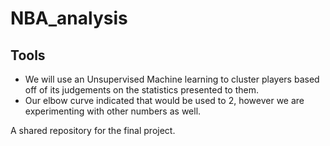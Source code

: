 # NBA_analysis
## Tools
* We will use an Unsupervised Machine learning to cluster players based off of its judgements on the statistics presented to them. 
* Our elbow curve indicated that would be used to 2, however we are experimenting with other numbers as well.

A shared repository for the final project.
